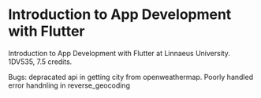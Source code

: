 # Introduction to App Development with Flutter

Introduction to App Development with Flutter at Linnaeus University. 1DV535, 7.5 credits.

Bugs: depracated api in getting city from openweathermap. Poorly handled error handnling in reverse_geocoding
